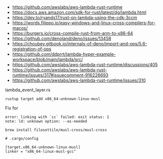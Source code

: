 - https://github.com/awslabs/aws-lambda-rust-runtime
- https://docs.aws.amazon.com/sdk-for-rust/latest/dg/lambda.html
- https://dev.to/ryands17/rust-on-lambda-using-the-cdk-3ccm
- https://words.filippo.io/easy-windows-and-linux-cross-compilers-for-macos/
- https://burgers.io/cross-compile-rust-from-arm-to-x86-64
- https://github.com/denoland/deno/issues/13458
- https://choubey.gitbook.io/internals-of-deno/import-and-ops/5.6-registration-of-ops
- https://github.com/ddprrt/lambda-hyper-example-workspace/blob/main/lambda/src/
- https://github.com/awslabs/aws-lambda-rust-runtime/discussions/405
- https://github.com/awslabs/aws-lambda-rust-runtime/issues/317#issuecomment-916226693
- https://github.com/awslabs/aws-lambda-rust-runtime/issues/310

lambda_event_layer.rs

```
rustup target add x86_64-unknown-linux-musl
```

Fix for

```
error: linking with `cc` failed: exit status: 1
note: ld: unknown option: --as-needed
```

```
brew install filosottile/musl-cross/musl-cross
```

```
# .cargo/config

[target.x86_64-unknown-linux-musl]
linker = "x86_64-linux-musl-gcc"
```

